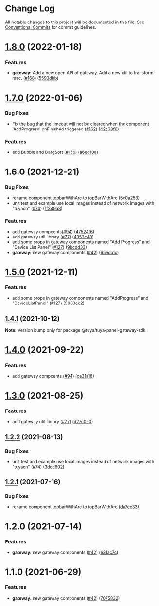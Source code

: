 # Change Log

All notable changes to this project will be documented in this file.
See [Conventional Commits](https://conventionalcommits.org) for commit guidelines.

# [1.8.0](https://github.com/tuya/tuya-panel-sdk/compare/@tuya/tuya-panel-gateway-sdk@1.7.0...@tuya/tuya-panel-gateway-sdk@1.8.0) (2022-01-18)


### Features

* **gateway:** Add a new open API of gateway. Add a new util to transform mac. ([#168](https://github.com/tuya/tuya-panel-sdk/issues/168)) ([5593dbb](https://github.com/tuya/tuya-panel-sdk/commit/5593dbb71991af120066e627c3f82270ba58f5ad))





# [1.7.0](https://github.com/tuya/tuya-panel-sdk/compare/@tuya/tuya-panel-gateway-sdk@1.6.0...@tuya/tuya-panel-gateway-sdk@1.7.0) (2022-01-06)


### Bug Fixes

* Fix the bug that the timeout will not be cleared when the component 'AddProgress' onFinished triggered ([#162](https://github.com/tuya/tuya-panel-sdk/issues/162)) ([42c38f6](https://github.com/tuya/tuya-panel-sdk/commit/42c38f6d6eb35fce87877aaa57fda94c6d4973c8))


### Features

* add Bubble and DargSort ([#156](https://github.com/tuya/tuya-panel-sdk/issues/156)) ([a6ed10a](https://github.com/tuya/tuya-panel-sdk/commit/a6ed10a981e679c4ec9691b1c9d35aaca2505ab9))





# 1.6.0 (2021-12-21)


### Bug Fixes

* rename component topbarWithArc to topBarWithArc ([5e0a253](https://github.com/tuya/tuya-panel-sdk/commit/5e0a2538e1795fc3c8cb2e2e139c9d150e4c6c42))
* unit test and example use local images instead of network images with "tuyacn" ([#74](https://github.com/tuya/tuya-panel-sdk/issues/74)) ([1f349a8](https://github.com/tuya/tuya-panel-sdk/commit/1f349a85961b82ed64b0616e0ab3cd7c923e0689))


### Features

* add gateway compoents([#94](https://github.com/tuya/tuya-panel-sdk/issues/94)) ([47524f6](https://github.com/tuya/tuya-panel-sdk/commit/47524f6e28e5485828d73211fcb1b40c0820878d))
* add gateway util library ([#77](https://github.com/tuya/tuya-panel-sdk/issues/77)) ([4353c48](https://github.com/tuya/tuya-panel-sdk/commit/4353c4886a55b8bfc8fbcfdca68992b0308915f3))
* add some props in gateway components named "Add Progress" and "Device List Panel" ([#127](https://github.com/tuya/tuya-panel-sdk/issues/127)) ([9bcdd33](https://github.com/tuya/tuya-panel-sdk/commit/9bcdd336efc6d711acddbf3e91b592126e2c559e))
* **gateway:** new gateway components ([#42](https://github.com/tuya/tuya-panel-sdk/issues/42)) ([65ecb1c](https://github.com/tuya/tuya-panel-sdk/commit/65ecb1ca23270c9410307ed910cf6487162ecc5e))





# [1.5.0](https://github.com/tuya/tuya-panel-sdk/compare/@tuya/tuya-panel-gateway-sdk@1.4.1...@tuya/tuya-panel-gateway-sdk@1.5.0) (2021-12-11)


### Features

* add some props in gateway components named "AddProgress" and "DeviceListPanel" ([#127](https://github.com/tuya/tuya-panel-sdk/issues/127)) ([9063ec2](https://github.com/tuya/tuya-panel-sdk/commit/9063ec2285a34d674db3e90b2f1a2b91fcbbd9c3))





## [1.4.1](https://github.com/tuya/tuya-panel-sdk/compare/@tuya/tuya-panel-gateway-sdk@1.4.0...@tuya/tuya-panel-gateway-sdk@1.4.1) (2021-10-12)

**Note:** Version bump only for package @tuya/tuya-panel-gateway-sdk





# [1.4.0](https://github.com/tuya/tuya-panel-sdk/compare/@tuya/tuya-panel-gateway-sdk@1.3.0...@tuya/tuya-panel-gateway-sdk@1.4.0) (2021-09-22)


### Features

* add gateway compoents ([#94](https://github.com/tuya/tuya-panel-sdk/issues/94)) ([ca31a18](https://github.com/tuya/tuya-panel-sdk/commit/ca31a18f3ca18e3a5cbf5c93e2bbd7929c3443f0))





# [1.3.0](https://github.com/tuya/tuya-panel-sdk/compare/@tuya/tuya-panel-gateway-sdk@1.2.2...@tuya/tuya-panel-gateway-sdk@1.3.0) (2021-08-25)


### Features

* add gateway util library ([#77](https://github.com/tuya/tuya-panel-sdk/issues/77)) ([d27c0e0](https://github.com/tuya/tuya-panel-sdk/commit/d27c0e019ac4266985f37a910384a230b572fcef))





## [1.2.2](https://github.com/tuya/tuya-panel-sdk/compare/@tuya/tuya-panel-gateway-sdk@1.2.1...@tuya/tuya-panel-gateway-sdk@1.2.2) (2021-08-13)


### Bug Fixes

* unit test and example use local images instead of network images with "tuyacn" ([#74](https://github.com/tuya/tuya-panel-sdk/issues/74)) ([3dcd602](https://github.com/tuya/tuya-panel-sdk/commit/3dcd60275b375719fc5905b2dd6b26111cf8f57d))





## [1.2.1](https://github.com/tuya/tuya-panel-sdk/compare/@tuya/tuya-panel-gateway-sdk@1.2.0...@tuya/tuya-panel-gateway-sdk@1.2.1) (2021-07-16)


### Bug Fixes

* rename component topbarWithArc to topBarWithArc ([da7ec33](https://github.com/tuya/tuya-panel-sdk/commit/da7ec338e17f1b10b355ce85644e5f1ef1a6059d))





# 1.2.0 (2021-07-14)


### Features

* **gateway:** new gateway components ([#42](https://github.com/tuya/tuya-panel-sdk/issues/42)) ([e31ac7c](https://github.com/tuya/tuya-panel-sdk/commit/e31ac7cb2f3389e13b5eea1c8da8542fb96bbfea))





# 1.1.0 (2021-06-29)


### Features

* **gateway:** new gateway components ([#42](https://github.com/tuya/tuya-panel-sdk/issues/42)) ([7075832](https://github.com/tuya/tuya-panel-sdk/commit/70758320137f126422a7d1fd34534287eea36bc8))
